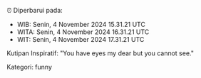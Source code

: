 ⏰ Diperbarui pada:
- WIB: Senin, 4 November 2024 15.31.21 UTC
- WITA: Senin, 4 November 2024 16.31.21 UTC
- WIT: Senin, 4 November 2024 17.31.21 UTC

Kutipan Inspiratif:
"You have eyes my dear but you cannot see."


Kategori: funny

